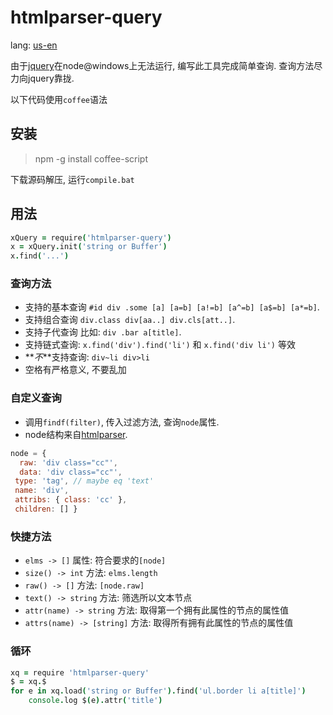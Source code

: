 htmlparser-query
================
lang: [us-en](https://github.com/lusionx/htmlparser-query/blob/master/README.en.md)

由于[jquery](https://npmjs.org/package/jquery)在node@windows上无法运行, 编写此工具完成简单查询. 查询方法尽力向jquery靠拢.

以下代码使用`coffee`语法

## 安装
> npm -g install coffee-script

下载源码解压, 运行`compile.bat`

## 用法

```coffee
xQuery = require('htmlparser-query')
x = xQuery.init('string or Buffer')
x.find('...')
```

### 查询方法
- 支持的基本查询 `#id div .some [a] [a=b] [a!=b] [a^=b] [a$=b] [a*=b]`.
- 支持组合查询 `div.class div[aa..] div.cls[att..]`.
- 支持子代查询 比如: `div .bar a[title]`.
- 支持链式查询: `x.find('div').find('li')` 和 `x.find('div li')` 等效
- **_不_**支持查询: `div~li div>li`
- 空格有严格意义, 不要乱加

### 自定义查询
- 调用`findf(filter)`, 传入过滤方法, 查询`node`属性.
- node结构来自[htmlparser](https://npmjs.org/package/htmlparser).

```js
node = { 
  raw: 'div class="cc"',
  data: 'div class="cc"',
 type: 'tag', // maybe eq 'text'
 name: 'div',
 attribs: { class: 'cc' },
 children: [] }
```

### 快捷方法
- `elms -> []` 属性: 符合要求的`[node]`
- `size() -> int` 方法: `elms.length`
- `raw() -> []` 方法: `[node.raw]`
- `text() -> string` 方法: 筛选所以文本节点
- `attr(name) -> string` 方法: 取得第一个拥有此属性的节点的属性值
- `attrs(name) -> [string]` 方法: 取得所有拥有此属性的节点的属性值

### 循环

```coffee
xq = require 'htmlparser-query'
$ = xq.$
for e in xq.load('string or Buffer').find('ul.border li a[title]')
    console.log $(e).attr('title')
```
